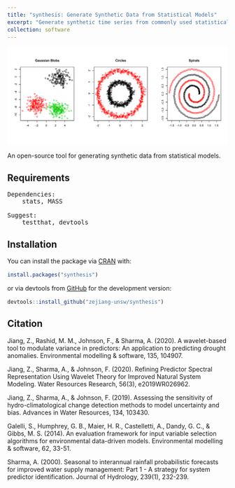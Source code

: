 ```yaml
---
title: "synthesis: Generate Synthetic Data from Statistical Models"
excerpt: "Generate synthetic time series from commonly used statistical models, including linear, nonlinear and chaotic systems."
collection: software
---
```

<img src='/images/synthesis.png'><br/>

An open-source tool for generating synthetic data from statistical models.

## Requirements
<pre>
Dependencies:
	stats, MASS

Suggest:
	testthat, devtools
</pre>

## Installation

You can install the package via [CRAN](http://cran.r-project.org/) with: 

``` r
install.packages("synthesis")
```

or via devtools from [GitHub](https://github.com/) for the development version:

``` r
devtools::install_github("zejiang-unsw/synthesis")
```

## Citation
Jiang, Z., Rashid, M. M., Johnson, F., & Sharma, A. (2020). A wavelet-based tool to modulate variance in predictors: An application to predicting drought anomalies. Environmental modelling & software, 135, 104907.

Jiang, Z., Sharma, A., & Johnson, F. (2020). Refining Predictor Spectral Representation Using Wavelet Theory for Improved Natural System Modeling. Water Resources Research, 56(3), e2019WR026962.

Jiang, Z., Sharma, A., & Johnson, F. (2019). Assessing the sensitivity of hydro-climatological change detection methods to model uncertainty and bias. Advances in Water Resources, 134, 103430.

Galelli, S., Humphrey, G. B., Maier, H. R., Castelletti, A., Dandy, G. C., & Gibbs, M. S. (2014). An evaluation framework for input variable selection algorithms for environmental data-driven models. Environmental modelling & software, 62, 33-51.

Sharma, A. (2000). Seasonal to interannual rainfall probabilistic forecasts for improved water supply management: Part 1 - A strategy for system predictor identification. Journal of Hydrology, 239(1), 232-239. 
